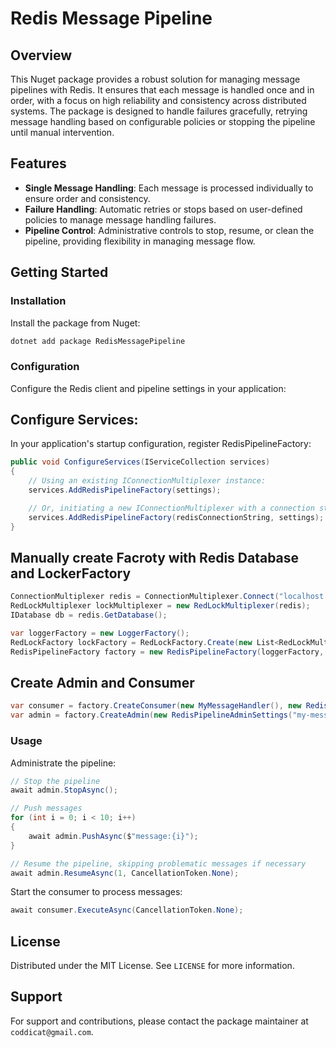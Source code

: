 # Redis Message Pipeline

## Overview
This Nuget package provides a robust solution for managing message pipelines with Redis. 
It ensures that each message is handled once and in order, with a focus on high reliability and consistency across distributed systems. 
The package is designed to handle failures gracefully, retrying message handling based on configurable policies or stopping the pipeline until manual intervention.

## Features
- **Single Message Handling**: Each message is processed individually to ensure order and consistency.
- **Failure Handling**: Automatic retries or stops based on user-defined policies to manage message handling failures.
- **Pipeline Control**: Administrative controls to stop, resume, or clean the pipeline, providing flexibility in managing message flow.

## Getting Started
### Installation
Install the package from Nuget:

```bash
dotnet add package RedisMessagePipeline
```

### Configuration
Configure the Redis client and pipeline settings in your application:

## Configure Services:
In your application's startup configuration, register RedisPipelineFactory:

```csharp
public void ConfigureServices(IServiceCollection services)
{
    // Using an existing IConnectionMultiplexer instance:
    services.AddRedisPipelineFactory(settings);

    // Or, initiating a new IConnectionMultiplexer with a connection string:
    services.AddRedisPipelineFactory(redisConnectionString, settings);
}
```

## Manually create Facroty with Redis Database and LockerFactory

```csharp
ConnectionMultiplexer redis = ConnectionMultiplexer.Connect("localhost:6379");
RedLockMultiplexer lockMultiplexer = new RedLockMultiplexer(redis);
IDatabase db = redis.GetDatabase();

var loggerFactory = new LoggerFactory();
RedLockFactory lockFactory = RedLockFactory.Create(new List<RedLockMultiplexer> { lockMultiplexer });
RedisPipelineFactory factory = new RedisPipelineFactory(loggerFactory, lockFactory, db);
```

## Create Admin and Consumer

```csharp
var consumer = factory.CreateConsumer(new MyMessageHandler(), new RedisPipelineConsumerSettings("my-messages"));
var admin = factory.CreateAdmin(new RedisPipelineAdminSettings("my-messages"));
```

### Usage
Administrate the pipeline:

```csharp
// Stop the pipeline
await admin.StopAsync();

// Push messages
for (int i = 0; i < 10; i++)
{
    await admin.PushAsync($"message:{i}");
}

// Resume the pipeline, skipping problematic messages if necessary
await admin.ResumeAsync(1, CancellationToken.None);
```

Start the consumer to process messages:

```csharp
await consumer.ExecuteAsync(CancellationToken.None);
```

## License
Distributed under the MIT License. See `LICENSE` for more information.

## Support
For support and contributions, please contact the package maintainer at `coddicat@gmail.com`.